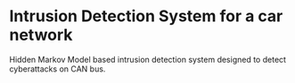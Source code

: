 # Intrusion Detection System for a car network

Hidden Markov Model based intrusion detection system designed to detect cyberattacks on CAN bus.